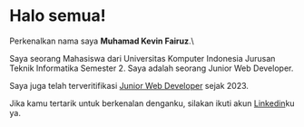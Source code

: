 # Halo semua! 

Perkenalkan nama saya **Muhamad Kevin Fairuz**.\

Saya seorang Mahasiswa dari Universitas Komputer Indonesia Jurusan Teknik Informatika Semester 2. Saya adalah seorang Junior Web Developer.


Saya juga telah terveritifikasi [Junior Web Developer]([https://www.credential.net/h5deoi5h](https://drive.google.com/file/d/10bDnVl6tkmbAejrbQizbDgfvhzvIMTZR/view?usp=share_link)) sejak 2023.

Jika kamu tertarik untuk berkenalan denganku, silakan ikuti akun [Linkedin](https://www.linkedin.com/in/kevin-fairuz-b84a55220/)ku ya.
